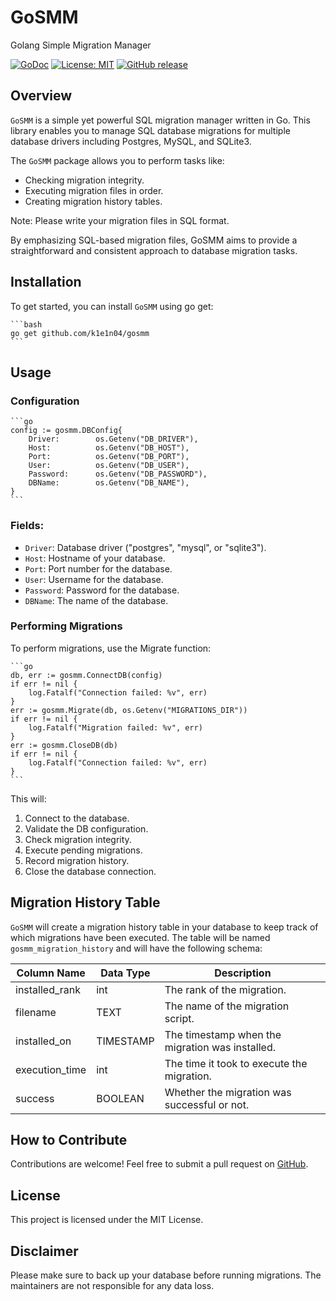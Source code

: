 # GoSMM
Golang Simple Migration Manager

[![GoDoc](https://pkg.go.dev/badge/github.com/yourusername/yourreponame)](https://pkg.go.dev/github.com/k1e1n04/gosmm)
[![License: MIT](https://img.shields.io/badge/License-MIT-yellow.svg)](https://opensource.org/licenses/MIT)
[![GitHub release](https://img.shields.io/github/release/yourusername/yourreponame.svg)](https://github.com/k1e1n04/gosmm/releases/latest)

## Overview
`GoSMM` is a simple yet powerful SQL migration manager written in Go. This library enables you to manage SQL database migrations for multiple database drivers including Postgres, MySQL, and SQLite3.


The `GoSMM` package allows you to perform tasks like:

- Checking migration integrity.
- Executing migration files in order.
- Creating migration history tables.

Note: Please write your migration files in SQL format.

By emphasizing SQL-based migration files, GoSMM aims to provide a straightforward and consistent approach to database migration tasks.

## Installation
To get started, you can install `GoSMM` using go get:
    
    ```bash
    go get github.com/k1e1n04/gosmm
    ```


## Usage
### Configuration
    ```go
    config := gosmm.DBConfig{
        Driver:        os.Getenv("DB_DRIVER"),
        Host:          os.Getenv("DB_HOST"),
        Port:          os.Getenv("DB_PORT"),
        User:          os.Getenv("DB_USER"),
        Password:      os.Getenv("DB_PASSWORD"),
        DBName:        os.Getenv("DB_NAME"),
    }
    ```

### Fields:
- `Driver`: Database driver ("postgres", "mysql", or "sqlite3").
- `Host`: Hostname of your database.
- `Port`: Port number for the database.
- `User`: Username for the database.
- `Password`: Password for the database.
- `DBName`: The name of the database.

### Performing Migrations
To perform migrations, use the Migrate function:

    ```go
    db, err := gosmm.ConnectDB(config)
    if err != nil {
        log.Fatalf("Connection failed: %v", err)
    }
    err := gosmm.Migrate(db, os.Getenv("MIGRATIONS_DIR"))
    if err != nil {
        log.Fatalf("Migration failed: %v", err)
    }
    err := gosmm.CloseDB(db)
    if err != nil {
        log.Fatalf("Connection failed: %v", err)
    }
    ```

This will:

1. Connect to the database.
2. Validate the DB configuration.
3. Check migration integrity.
4. Execute pending migrations.
5. Record migration history.
6. Close the database connection.

## Migration History Table
`GoSMM` will create a migration history table in your database to keep track of which migrations have been executed. The table will be named `gosmm_migration_history` and will have the following schema:

| Column Name    | Data Type | Description                                     |
|----------------|-----------|-------------------------------------------------|
| installed_rank | int       | The rank of the migration.                      |
| filename       | TEXT      | The name of the migration script.               |
| installed_on   | TIMESTAMP | The timestamp when the migration was installed. |
| execution_time | int       | The time it took to execute the migration.      |
| success        | BOOLEAN   | Whether the migration was successful or not.    |

## How to Contribute
Contributions are welcome! Feel free to submit a pull request on [GitHub](https://github.com/k1e1n04/gosmm).

## License
This project is licensed under the MIT License.

## Disclaimer
Please make sure to back up your database before running migrations. The maintainers are not responsible for any data loss.